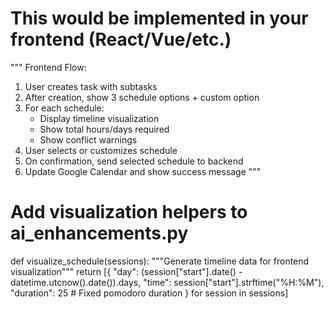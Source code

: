 # This would be implemented in your frontend (React/Vue/etc.)
"""
Frontend Flow:
1. User creates task with subtasks
2. After creation, show 3 schedule options + custom option
3. For each schedule:
   - Display timeline visualization
   - Show total hours/days required
   - Show conflict warnings
4. User selects or customizes schedule
5. On confirmation, send selected schedule to backend
6. Update Google Calendar and show success message
"""

# Add visualization helpers to ai_enhancements.py
def visualize_schedule(sessions):
    """Generate timeline data for frontend visualization"""
    return [{
        "day": (session["start"].date() - datetime.utcnow().date()).days,
        "time": session["start"].strftime("%H:%M"),
        "duration": 25  # Fixed pomodoro duration
    } for session in sessions]